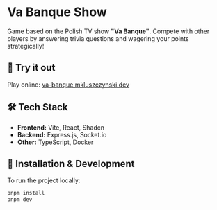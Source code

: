 # Va Banque Show

Game based on the Polish TV show **"Va Banque"**. Compete with other players by answering trivia questions and wagering your points strategically!

## 🚀 Try it out

Play online: [va-banque.mkluszczynski.dev](https://va-banque.mkluszczynski.dev)

## 🛠️ Tech Stack

- **Frontend:** Vite, React, Shadcn  
- **Backend:** Express.js, Socket.io  
- **Other:** TypeScript, Docker  

## 🔧 Installation & Development

To run the project locally:

```sh
pnpm install
pnpm dev
```